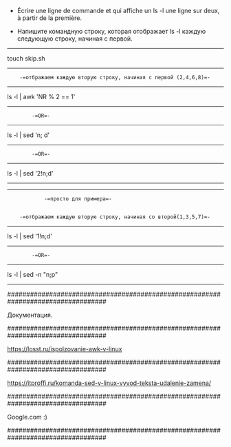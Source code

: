 
 - Écrire une ligne de commande et qui affiche un ls -l une ligne sur deux, à partir de la première.

 - Напишите командную строку, которая отображает ls -l каждую следующую строку, начиная с первой.
_________________________________________________________________________________

touch skip.sh

_________________________________________________________________________________

		-=отбражаем каждую вторую строку, начиная с первой (2,4,6,8)=-

_________________________________________________________________________________

ls -l | awk 'NR % 2 == 1'

_________________________________________________________________________________

			-=OR=-

_________________________________________________________________________________

ls -l | sed 'n; d'

_________________________________________________________________________________

			-=OR=-

_________________________________________________________________________________

ls -l | sed '2!n;d'

_________________________________________________________________________________









_________________________________________________________________________________

				-=просто для примера=-


		-=отбражаем каждую вторую строку, начиная со второй(1,3,5,7)=-

_________________________________________________________________________________

ls -l | sed '1!n;d'

_________________________________________________________________________________

			-=OR=-

_________________________________________________________________________________

ls -l | sed -n "n;p"

_________________________________________________________________________________



##################################################################################

Документация.

##################################################################################

https://losst.ru/ispolzovanie-awk-v-linux

##################################################################################

https://itproffi.ru/komanda-sed-v-linux-vyvod-teksta-udalenie-zamena/

##################################################################################

Google.com :)

##################################################################################
